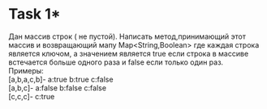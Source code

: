# Task 1*    
Дан массив строк ( не пустой). Написать метод,принимающий этот массив и  возвращающий мапу Map<String,Boolean>  где
каждая строка является ключом, а значением является true  если строка в массиве встечается
больше одного раза и false  если только один раз.  
Примеры:  
[a,b,a,c,b]-   a:true  b:true c:false  
[a,b,c]-   a:false  b:false c:false  
[c,c,c]-   c:true  









  
